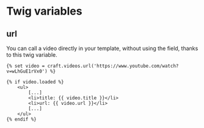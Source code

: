 # Twig variables

## url
You can call a video directly in your template, without using the field, thanks to this twig variable.

```twig
{% set video = craft.videos.url('https://www.youtube.com/watch?v=wLhGuE1rVx0') %}

{% if video.loaded %}
    <ul>
        [...]
        <li>title: {{ video.title }}</li>
        <li>url: {{ video.url }}</li>
        [...]
    </ul>
{% endif %}
```
